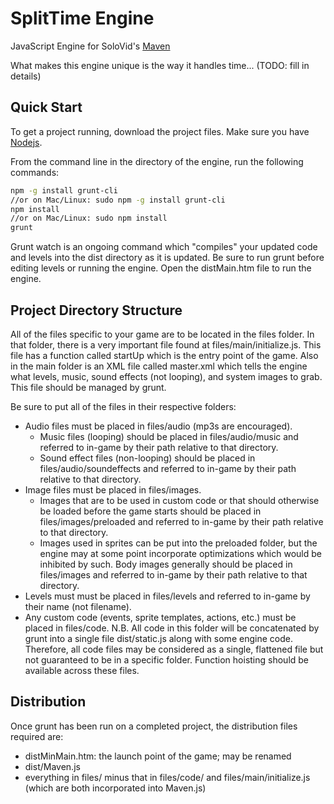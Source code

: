 # SplitTime Engine
JavaScript Engine for SoloVid's [Maven](http://solovid.net/maven)

What makes this engine unique is the way it handles time... (TODO: fill in details)

## Quick Start
To get a project running, download the project files. Make sure you have [Nodejs](http://nodejs.org/download/).

From the command line in the directory of the engine, run the following commands:
```sh
npm -g install grunt-cli
//or on Mac/Linux: sudo npm -g install grunt-cli
npm install
//or on Mac/Linux: sudo npm install
grunt
```

Grunt watch is an ongoing command which "compiles" your updated code and levels into the dist directory as it is updated. Be sure to run grunt before editing levels or running the engine.
Open the distMain.htm file to run the engine.

## Project Directory Structure
All of the files specific to your game are to be located in the files folder.
In that folder, there is a very important file found at files/main/initialize.js. This file has a function called startUp which is the entry point of the game.
Also in the main folder is an XML file called master.xml which tells the engine what levels, music, sound effects (not looping), and system images to grab.
This file should be managed by grunt.

Be sure to put all of the files in their respective folders:

- Audio files must be placed in files/audio (mp3s are encouraged).
    - Music files (looping) should be placed in files/audio/music and referred to in-game by their path relative to that directory.
    - Sound effect files (non-looping) should be placed in files/audio/soundeffects and referred to in-game by their path relative to that directory.
- Image files must be placed in files/images.
    - Images that are to be used in custom code or that should otherwise be loaded before the game starts should be placed in files/images/preloaded and referred to in-game by their path relative to that directory.
    - Images used in sprites can be put into the preloaded folder, but the engine may at some point incorporate optimizations which would be inhibited by such. Body images generally should be placed in files/images and referred to in-game by their path relative to that directory.
- Levels must must be placed in files/levels and referred to in-game by their name (not filename).
- Any custom code (events, sprite templates, actions, etc.) must be placed in files/code. N.B. All code in this folder will be concatenated by grunt into a single file dist/static.js along with some engine code. Therefore, all code files may be considered as a single, flattened file but not guaranteed to be in a specific folder. Function hoisting should be available across these files.

## Distribution
Once grunt has been run on a completed project, the distribution files required are:
- distMinMain.htm: the launch point of the game; may be renamed
- dist/Maven.js
- everything in files/ minus that in files/code/ and files/main/initialize.js (which are both incorporated into Maven.js)
